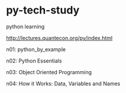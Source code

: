 # py-tech-study

python learning

http://lectures.quantecon.org/py/index.html

n01: python_by_example

n02: Python Essentials

n03: Object Oriented Programming

n04: How it Works: Data, Variables and Names


